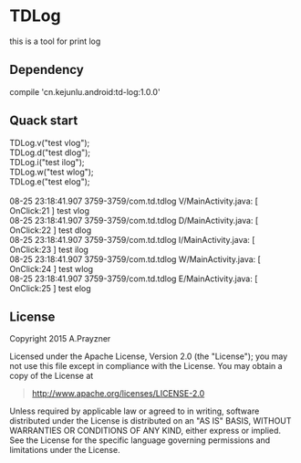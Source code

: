 # TDLog
this is a tool for print log

## Dependency

compile 'cn.kejunlu.android:td-log:1.0.0'

## Quack start

TDLog.v("test vlog");<br> 
TDLog.d("test dlog");<br> 
TDLog.i("test ilog");<br> 
TDLog.w("test wlog");<br> 
TDLog.e("test elog");<br><br> 
08-25 23:18:41.907 3759-3759/com.td.tdlog V/MainActivity.java: [ OnClick:21 ] test vlog<br> 
08-25 23:18:41.907 3759-3759/com.td.tdlog D/MainActivity.java: [ OnClick:22 ] test dlog<br> 
08-25 23:18:41.907 3759-3759/com.td.tdlog I/MainActivity.java: [ OnClick:23 ] test ilog<br> 
08-25 23:18:41.907 3759-3759/com.td.tdlog W/MainActivity.java: [ OnClick:24 ] test wlog<br> 
08-25 23:18:41.907 3759-3759/com.td.tdlog E/MainActivity.java: [ OnClick:25 ] test elog<br>

## License
Copyright 2015 A.Prayzner

Licensed under the Apache License, Version 2.0 (the "License");
you may not use this file except in compliance with the License.
You may obtain a copy of the License at

  >http://www.apache.org/licenses/LICENSE-2.0

Unless required by applicable law or agreed to in writing, software
distributed under the License is distributed on an "AS IS" BASIS,
WITHOUT WARRANTIES OR CONDITIONS OF ANY KIND, either express or implied.
See the License for the specific language governing permissions and
limitations under the License.

